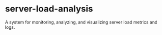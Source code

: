 # server-load-analysis
A system for monitoring, analyzing, and visualizing server load metrics and logs.

